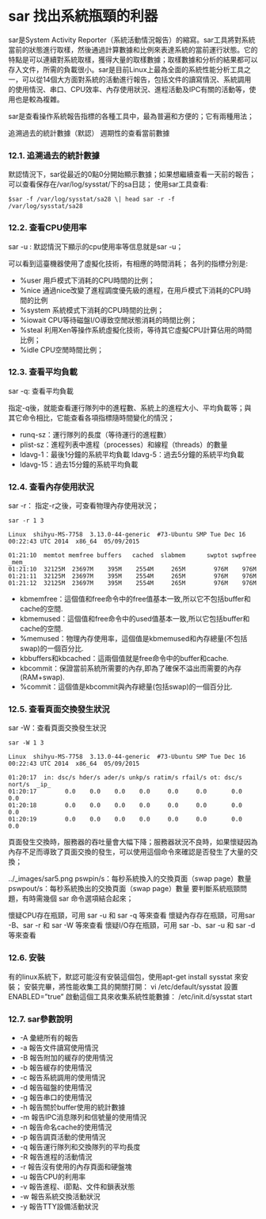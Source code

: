 # sar 找出系統瓶頸的利器
sar是System Activity Reporter（系統活動情況報告）的縮寫。sar工具將對系統當前的狀態進行取樣，然後通過計算數據和比例來表達系統的當前運行狀態。它的特點是可以連續對系統取樣，獲得大量的取樣數據；取樣數據和分析的結果都可以存入文件，所需的負載很小。sar是目前Linux上最為全面的系統性能分析工具之一，可以從14個大方面對系統的活動進行報告，包括文件的讀寫情況、系統調用的使用情況、串口、CPU效率、內存使用狀況、進程活動及IPC有關的活動等，使用也是較為複雜。

sar是查看操作系統報告指標的各種工具中，最為普遍和方便的；它有兩種用法；

追溯過去的統計數據（默認）
週期性的查看當前數據
### 12.1. 追溯過去的統計數據
默認情況下，sar從最近的0點0分開始顯示數據；如果想繼續查看一天前的報告；可以查看保存在/var/log/sysstat/下的sa日誌； 使用sar工具查看:
```
$sar -f /var/log/sysstat/sa28 \| head sar -r -f
/var/log/sysstat/sa28
```

### 12.2. 查看CPU使用率
sar -u : 默認情況下顯示的cpu使用率等信息就是sar -u；


可以看到這臺機器使用了虛擬化技術，有相應的時間消耗； 各列的指標分別是:

- %user 用戶模式下消耗的CPU時間的比例；
- %nice 通過nice改變了進程調度優先級的進程，在用戶模式下消耗的CPU時間的比例
- %system 系統模式下消耗的CPU時間的比例；
- %iowait CPU等待磁盤I/O導致空閒狀態消耗的時間比例；
- %steal 利用Xen等操作系統虛擬化技術，等待其它虛擬CPU計算佔用的時間比例；
- %idle CPU空閒時間比例；
### 12.3. 查看平均負載
sar -q: 查看平均負載

指定-q後，就能查看運行隊列中的進程數、系統上的進程大小、平均負載等；與其它命令相比，它能查看各項指標隨時間變化的情況；

- runq-sz：運行隊列的長度（等待運行的進程數）
- plist-sz：進程列表中進程（processes）和線程（threads）的數量
- ldavg-1：最後1分鐘的系統平均負載 ldavg-5：過去5分鐘的系統平均負載
- ldavg-15：過去15分鐘的系統平均負載


### 12.4. 查看內存使用狀況
sar -r： 指定-r之後，可查看物理內存使用狀況；
```
sar -r 1 3

Linux  shihyu-MS-7758  3.13.0-44-generic  #73-Ubuntu SMP Tue Dec 16 00:22:43 UTC 2014  x86_64  05/09/2015

01:21:10  memtot memfree buffers   cached  slabmem      swptot swpfree  _mem_
01:21:10  32125M  23697M    395M    2554M     265M        976M    976M
01:21:11  32125M  23697M    395M    2554M     265M        976M    976M
01:21:12  32125M  23697M    395M    2554M     265M        976M    976M
```

- kbmemfree：這個值和free命令中的free值基本一致,所以它不包括buffer和cache的空間.
- kbmemused：這個值和free命令中的used值基本一致,所以它包括buffer和cache的空間.
- %memused：物理內存使用率，這個值是kbmemused和內存總量(不包括swap)的一個百分比.
- kbbuffers和kbcached：這兩個值就是free命令中的buffer和cache.
- kbcommit：保證當前系統所需要的內存,即為了確保不溢出而需要的內存(RAM+swap).
- %commit：這個值是kbcommit與內存總量(包括swap)的一個百分比.

### 12.5. 查看頁面交換發生狀況
sar -W：查看頁面交換發生狀況
```
sar -W 1 3

Linux  shihyu-MS-7758  3.13.0-44-generic  #73-Ubuntu SMP Tue Dec 16 00:22:43 UTC 2014  x86_64  05/09/2015

01:20:17  in: dsc/s hder/s ader/s unkp/s ratim/s rfail/s ot: dsc/s nort/s  _ip_
01:20:17        0.0    0.0    0.0    0.0     0.0     0.0       0.0    0.0
01:20:18        0.0    0.0    0.0    0.0     0.0     0.0       0.0    0.0
01:20:19        0.0    0.0    0.0    0.0     0.0     0.0       0.0    0.0
```

頁面發生交換時，服務器的吞吐量會大幅下降；服務器狀況不良時，如果懷疑因為內存不足而導致了頁面交換的發生，可以使用這個命令來確認是否發生了大量的交換；

../_images/sar5.png
pswpin/s：每秒系統換入的交換頁面（swap page）數量
pswpout/s：每秒系統換出的交換頁面（swap page）數量
要判斷系統瓶頸問題，有時需幾個 sar 命令選項結合起來；

懷疑CPU存在瓶頸，可用 sar -u 和 sar -q 等來查看
懷疑內存存在瓶頸，可用sar -B、sar -r 和 sar -W 等來查看
懷疑I/O存在瓶頸，可用 sar -b、sar -u 和 sar -d 等來查看
### 12.6. 安裝
有的linux系統下，默認可能沒有安裝這個包，使用apt-get install sysstat 來安裝；
安裝完畢，將性能收集工具的開關打開： vi /etc/default/sysstat
設置 ENABLED=”true”
啟動這個工具來收集系統性能數據： /etc/init.d/sysstat start
### 12.7. sar參數說明
- -A 彙總所有的報告
- -a 報告文件讀寫使用情況
- -B 報告附加的緩存的使用情況
- -b 報告緩存的使用情況
- -c 報告系統調用的使用情況
- -d 報告磁盤的使用情況
- -g 報告串口的使用情況
- -h 報告關於buffer使用的統計數據
- -m 報告IPC消息隊列和信號量的使用情況
- -n 報告命名cache的使用情況
- -p 報告調頁活動的使用情況
- -q 報告運行隊列和交換隊列的平均長度
- -R 報告進程的活動情況
- -r 報告沒有使用的內存頁面和硬盤塊
- -u 報告CPU的利用率
- -v 報告進程、i節點、文件和鎖表狀態
- -w 報告系統交換活動狀況
- -y 報告TTY設備活動狀況


